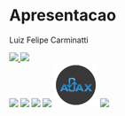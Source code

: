 # Apresentacao
 Luiz Felipe Carminatti

<link rel="stylesheet" href="https://cdn.jsdelivr.net/gh/devicons/devicon@v2.15.1/devicon.min.css">
          
<div>
     <a href="//github.com/LuizFelipeCarminatti">
     <img height="180em" src="https://github-readme-stats.vercel.app/api?username=LuizFelipeCarminatti&show_icons=true&theme=dark&include_all_commits=true&count+private=true"/>
     <img height="180em" src="https://github-readme-stats.vercel.app/api/top-langs/?username=LuizFelipeCarminatti&theme=dark&layout=compact"/>
</div>
<div style="display: inline-block">
 <img src="https://github.com/LuizFelipeCarminatti/Apresentacao/assets/46489152/8b03d348-f2f3-4bc1-9e09-a3c68b382dda" />
 <img src="https://github.com/LuizFelipeCarminatti/Apresentacao/assets/46489152/361b20c0-86e1-4ec6-bea9-73e24f5a1c4d"/>      
 <img src="https://github.com/LuizFelipeCarminatti/Apresentacao/assets/46489152/c0702427-7da2-4415-be82-04e607dc392d"/>
 <img src="https://github.com/LuizFelipeCarminatti/Apresentacao/assets/46489152/d00824c3-6bb7-4888-8166-1dbb4e6aaa52"/>
 <img width="80" src="ajax.png"/>
 <img src="https://github.com/LuizFelipeCarminatti/Apresentacao/assets/46489152/1a30c3ac-772f-49ce-91a7-aeae13de3952"/>
</div>
